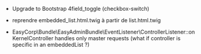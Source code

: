 - Upgrade to Bootstrap 4field_toggle (checkbox-switch)

- reprendre embedded_list.html.twig à partir de list.html.twig


- EasyCorp\Bundle\EasyAdminBundle\EventListener\ControllerListener::onKernelController handles only master requests (what if controller is specific in an embeddedList ?)
